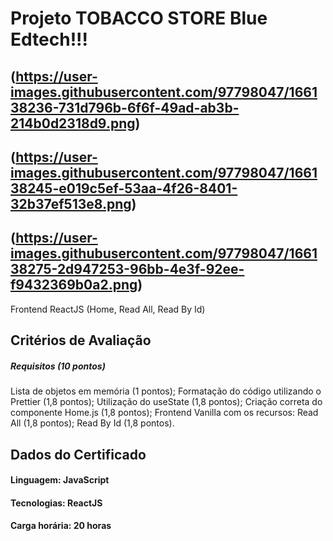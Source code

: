 # Projeto TOBACCO STORE Blue Edtech!!!

## (https://user-images.githubusercontent.com/97798047/166138236-731d796b-6f6f-49ad-ab3b-214b0d2318d9.png)

## (https://user-images.githubusercontent.com/97798047/166138245-e019c5ef-53aa-4f26-8401-32b37ef513e8.png)

## (https://user-images.githubusercontent.com/97798047/166138275-2d947253-96bb-4e3f-92ee-f9432369b0a2.png)


Frontend ReactJS (Home, Read All, Read By Id)

## Critérios de Avaliação
##### Requisitos (10 pontos)

Lista de objetos em memória (1 pontos);
Formatação do código utilizando o Prettier (1,8 pontos);
Utilização do useState (1,8 pontos);
Criação correta do componente Home.js (1,8 pontos);
Frontend Vanilla com os recursos:
Read All (1,8 pontos);
Read By Id (1,8 pontos).

## Dados do Certificado
#### Linguagem: JavaScript
#### Tecnologias: ReactJS
#### Carga horária: 20 horas
